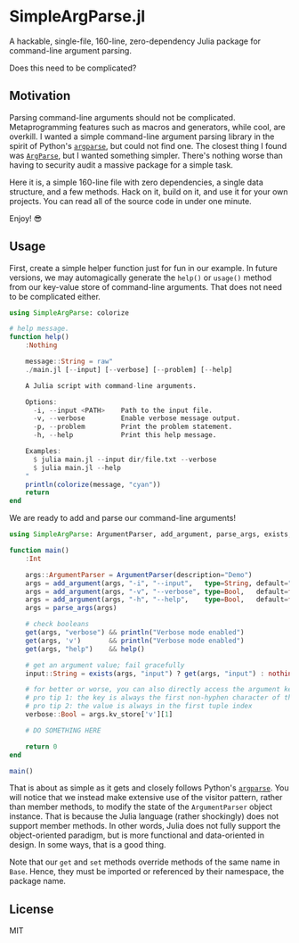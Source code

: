 # SimpleArgParse.jl

A hackable, single-file, 160-line, zero-dependency Julia package for command-line argument parsing.

Does this need to be complicated?

## Motivation

Parsing command-line arguments should not be complicated. Metaprogramming features such as macros and generators, while cool, are overkill. I wanted a simple command-line argument parsing library in the spirit of Python's [`argparse`](https://docs.python.org/3/library/argparse.html), but could not find one. The closest thing I found was [`ArgParse`](https://www.juliapackages.com/p/argparse), but I wanted something simpler. There's nothing worse than having to security audit a massive package for a simple task.

Here it is, a simple 160-line file with zero dependencies, a single data structure, and a few methods. Hack on it, build on it, and use it for your own projects. You can read all of the source code in under one minute.

Enjoy! :sunglasses:

## Usage

First, create a simple helper function just for fun in our example. In future versions, we may automagically generate the `help()` or `usage()` method from our key-value store of command-line arguments. That does not need to be complicated either.

```julia
using SimpleArgParse: colorize

# help message.
function help()
    :Nothing

    message::String = raw"
    ./main.jl [--input] [--verbose] [--problem] [--help]

    A Julia script with command-line arguments.

    Options:
      -i, --input <PATH>    Path to the input file.
      -v, --verbose         Enable verbose message output.
      -p, --problem         Print the problem statement.
      -h, --help            Print this help message.

    Examples:
      $ julia main.jl --input dir/file.txt --verbose
      $ julia main.jl --help
    "
    println(colorize(message, "cyan"))
    return
end
```

We are ready to add and parse our command-line arguments!

```julia
using SimpleArgParse: ArgumentParser, add_argument, parse_args, exists, get, set

function main()
    :Int

    args::ArgumentParser = ArgumentParser(description="Demo")
    args = add_argument(args, "-i", "--input",   type=String, default="./filename.txt")
    args = add_argument(args, "-v", "--verbose", type=Bool,   default=false)
    args = add_argument(args, "-h", "--help",    type=Bool,   default=false)
    args = parse_args(args)

    # check booleans
    get(args, "verbose") && println("Verbose mode enabled")
    get(args, 'v')       && println("Verbose mode enabled")
    get(args, "help")    && help()

    # get an argument value; fail gracefully
    input::String = exists(args, "input") ? get(args, "input") : nothing

    # for better or worse, you can also directly access the argument key-value store
    # pro tip 1: the key is always the first non-hyphen character of the argument string
    # pro tip 2: the value is always in the first tuple index
    verbose::Bool = args.kv_store['v'][1]

    # DO SOMETHING HERE

    return 0
end

main()
```

That is about as simple as it gets and closely follows Python's [`argparse`](https://docs.python.org/3/library/argparse.html). You will notice that we instead make extensive use of the visitor pattern, rather than member methods, to modify the state of the `ArgumentParser` object instance. That is because the Julia language (rather shockingly) does not support member methods. In other words, Julia does not fully support the object-oriented paradigm, but is more functional and data-oriented in design. In some ways, that is a good thing.

Note that our `get` and `set` methods override methods of the same name in `Base`. Hence, they must be imported or referenced by their namespace, the package name.

## License

MIT
